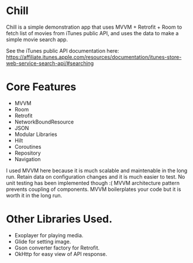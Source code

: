 # Chill

Chill is a simple demonstration app that uses MVVM + Retrofit + Room to fetch list of movies from iTunes public API, and uses the data to make a simple movie search app. 

See the iTunes public API documentation here: https://affiliate.itunes.apple.com/resources/documentation/itunes-store-web-service-search-api/#searching

# Core Features
- MVVM
- Room
- Retrofit
- NetworkBoundResource
- JSON
- Modular Libraries
- Hilt
- Coroutines
- Repository
- Navigation

I used MVVM here because it is much scalable and maintenable in the long run. Retain data on configuration changes and it is much easier to test. No unit testing has been implemented though :( MVVM architecture pattern prevents coupling of components. MVVM boilerplates your code but it is worth it in the long run.

# Other Libraries Used.
- Exoplayer for playing media.
- Glide for setting image.
- Gson converter factory for Retrofit.
- OkHttp for easy view of API response.
